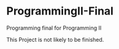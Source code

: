 ProgrammingII-Final
===================

Programming final for Programming II

This Project is not likely to be finished.
